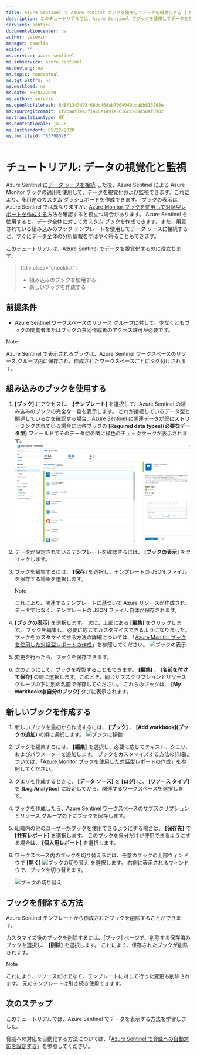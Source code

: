 ```yaml
---
title: Azure Sentinel で Azure Monitor ブックを使用してデータを視覚化する | Microsoft Docs
description: このチュートリアルでは、Azure Sentinel でブックを使用してデータを視覚化する方法について説明します。
services: sentinel
documentationcenter: na
author: yelevin
manager: rkarlin
editor: ''
ms.service: azure-sentinel
ms.subservice: azure-sentinel
ms.devlang: na
ms.topic: conceptual
ms.tgt_pltfrm: na
ms.workload: na
ms.date: 05/04/2020
ms.author: yelevin
ms.openlocfilehash: 8d8f1343d92f66dc464ab7064949bbabb813268e
ms.sourcegitcommit: cf7caaf1e42f1420e1491e3616cc989d504f0902
ms.translationtype: HT
ms.contentlocale: ja-JP
ms.lasthandoff: 05/22/2020
ms.locfileid: "83798528"
---
```

# <a name="tutorial-visualize-and-monitor-your-data"></a>チュートリアル: データの視覚化と監視



Azure Sentinel に[データ ソースを接続](quickstart-onboard.md) した後、Azure Sentinel による Azure Monitor ブックの適用を使用して、データを視覚化および監視できます。これにより、多用途のカスタム ダッシュボードを作成できます。 ブックの表示は Azure Sentinel では異なりますが、[Azure Monitor ブックを使用して対話型レポートを作成する](../azure-monitor/platform/workbooks-overview.md)方法を確認すると役立つ場合があります。 Azure Sentinel を使用すると、データ全体に対してカスタム ブックを作成できます。また、用意されている組み込みのブック テンプレートを使用してデータ ソースに接続すると、すぐにデータ全体の分析情報をすばやく得ることもできます。


このチュートリアルは、Azure Sentinel でデータを視覚化するのに役立ちます。
> [!div class="checklist"]
> * 組み込みのブックを使用する
> * 新しいブックを作成する

## <a name="prerequisites"></a>前提条件

- Azure Sentinel ワークスペースのリソース グループに対して、少なくともブックの閲覧者またはブックの共同作成者のアクセス許可が必要です。

> [!NOTE]
> Azure Sentinel で表示されるブックは、Azure Sentinel ワークスペースのリソース グループ内に保存され、作成されたワークスペースごとにタグ付けされます。

## <a name="use-built-in-workbooks"></a>組み込みのブックを使用する

1. **[ブック]** にアクセスし、 **[テンプレート]** を選択して、Azure Sentinel の組み込みのブックの完全な一覧を表示します。 どれが接続しているデータ型と関連しているかを確認する場合、Azure Sentinel に関連データが既にストリーミングされている場合には各ブックの **[Required data types]\(必要なデータ型\)** フィールドでそのデータ型の隣に緑色のチェックマークが表示されます。
  ![ブックに移動](./media/tutorial-monitor-data/access-workbooks.png)
1. データが設定されているテンプレートを確認するには、 **[ブックの表示]** をクリックします。
  
1. ブックを編集するには、 **[保存]** を選択し、テンプレートの JSON ファイルを保存する場所を選択します。 

   > [!NOTE]
   > これにより、関連するテンプレートに基づいて Azure リソースが作成され、データではなく、テンプレートの JSON ファイル自体が保存されます。


1. **[ブックの表示]** を選択します。 次に、上部にある **[編集]** をクリックします。 ブックを編集し、必要に応じてカスタマイズできるようになりました。 ブックをカスタマイズする方法の詳細については、「[Azure Monitor ブックを使用した対話型レポートの作成](../azure-monitor/platform/workbooks-overview.md)」を参照してください。
![ブックの表示](./media/tutorial-monitor-data/workbook-graph.png)
1. 変更を行ったら、ブックを保存できます。 

1. 次のようにして、ブックを複製することもできます。 **[編集]** 、 **[名前を付けて保存]** の順に選択します。このとき、同じサブスクリプションとリソース グループの下に別の名前で保存してください。 これらのブックは、 **[My workbooks]\(自分のブック\)** タブに表示されます。


## <a name="create-new-workbook"></a>新しいブックを作成する

1. 新しいブックを最初から作成するには、 **[ブック]** 、 **[Add workbook]\(ブックの追加\)** の順に選択します。
  ![ブックに移動](./media/tutorial-monitor-data/create-workbook.png)

1. ブックを編集するには、 **[編集]** を選択し、必要に応じてテキスト、クエリ、およびパラメーターを追加します。 ブックをカスタマイズする方法の詳細については、「[Azure Monitor ブックを使用した対話型レポートの作成](../azure-monitor/platform/workbooks-overview.md)」を参照してください。 

1. クエリを作成するときに、 **[データ ソース]** を **[ログ]** に、 **[リソース タイプ]** を **[Log Analytics]** に設定してから、関連するワークスペースを選択します。 

1. ブックを作成したら、Azure Sentinel ワークスペースのサブスクリプションとリソース グループの下にブックを保存します。

1. 組織内の他のユーザーがブックを使用できるようにする場合は、 **[保存先]** で **[共有レポート]** を選択します。 このブックを自分だけが使用できるようにする場合は、 **[個人用レポート]** を選択します。

1. ワークスペース内のブックを切り替えるには、任意のブックの上部ウィンドウで **[開く]** ![ブックの切り替え](./media/tutorial-monitor-data/switch.png) を選択します。 右側に表示されるウィンドウで、ブックを切り替えます。

   ![ブックの切り替え](./media/tutorial-monitor-data/switch-workbooks.png)


## <a name="how-to-delete-workbooks"></a>ブックを削除する方法

Azure Sentinel テンプレートから作成されたブックを削除することができます。 

カスタマイズ後のブックを削除するには、[ブック] ページで、削除する保存済みブックを選択し、 **[削除]** を選択します。 これにより、保存されたブックが削除されます。

> [!NOTE]
> これにより、リソースだけでなく、テンプレートに対して行った変更も削除されます。 元のテンプレートは引き続き使用できます。

## <a name="next-steps"></a>次のステップ

このチュートリアルでは、Azure Sentinel でデータを表示する方法を学習しました。

脅威への対応を自動化する方法については、「[Azure Sentinel で脅威への自動対応を設定する](tutorial-respond-threats-playbook.md)」を参照してください。
